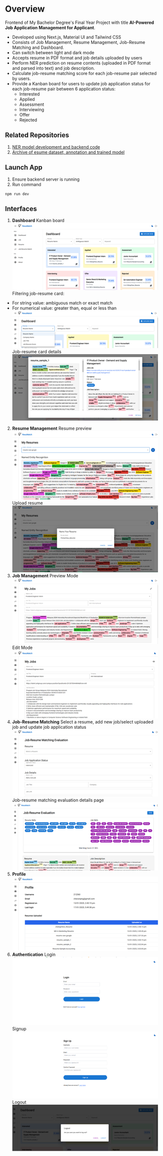 # Overview
Frontend of My Bachelor Degree's Final Year Project with title **AI-Powered Job Application Management for Applicant**.
- Developed using Next.js, Material UI and Tailwind CSS
- Consists of Job Management, Resume Management, Job-Resume Matching and Dashboard.
- Can switch between light and dark mode
- Accepts resume in PDF format and job details uploaded by users
- Perform NER prediction on resume contents (uploaded in PDF format and parsed into text) and job description.
- Calculate job-resume matching score for each job-resume pair selected by users.
- Provide a Kanban board for users to update job application status for each job-resume pair between 6 application status:
     - Interested
     - Applied
     - Assessment
     - Interviewing
     - Offer
     - Rejected

## Related Repositories
1. [NER model development and backend code](https://github.com/chewzzz1014/fyp)
2. [Archive of esume dataset, annotation and trained model](https://github.com/chewzzz1014/fyp-ner-archive)

## Launch App
1. Ensure backend server is running
2. Run command
```
npm run dev
```
## Interfaces
1. **Dashboard**
Kanban board
![alt text](readme-pics/image-2.png)
Filtering job-resume card:
 - For string value: ambiguous match or exact match
 - For numerical value: greater than, equal or less than
![alt text](readme-pics/image-11.png)
Job-resume card details
![alt text](readme-pics/image-3.png)
2. **Resume Management**
Resume preview
![alt text](readme-pics/image-4.png)
Upload resume
![alt text](readme-pics/image-5.png)
3. **Job Management**
Preview Mode
![alt text](readme-pics/image-6.png)
Edit Mode
![alt text](readme-pics/image-7.png)
4. **Job-Resume Matching**
Select a resume, add new job/select uploaded job and update job application status
![alt text](readme-pics/image-8.png)
Job-resume matching evaluation details page
![alt text](readme-pics/image-9.png)
5. **Profile**
![alt text](readme-pics/image-10.png)
6. **Authentication**
Login
![alt text](readme-pics/image.png)
Signup
![alt text](readme-pics/image-1.png)
Logout
![alt text](readme-pics/image-12.png)
